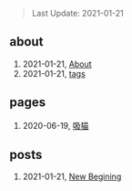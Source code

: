 > Last Update: 2021-01-21

## about
1. 2021-01-21, [About](about/me.md)
1. 2021-01-21, [tags](about/tags.md)
## pages
1. 2020-06-19, [吸猫](pages/吸猫.md)
## posts
1. 2021-01-21, [New Begining](posts/bookmarks.md)